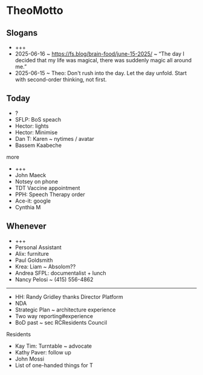 # TheoMotto


## Slogans

* +++
* 2025-06-16 ~ https://fs.blog/brain-food/june-15-2025/ ~ “The day I decided that my life was magical, there was suddenly magic all around me.”
* 2025-06-15 ~ Theo: Don't rush into the day. Let the day unfold. Start with second-order thinking, not first. 

## Today

* ?
* SFLP: BoS speach
* Hector: lights
* Hector: Minimise
* Dan T: Karen ~ nytimes / avatar
* Bassem Kaabeche


more

* +++
* John Maeck
* Notsey on phone
* TDT Vaccine appointment
* PPH: Speech Therapy order
* Ace-it: google 
* Cynthia M

## Whenever

* +++
* Personal Assistant
* Alix: furniture
* Paul Goldsmith
* Krea: Liam ~ Absolom??
* Andrea SFPL: documentalist + lunch
* Nancy Pelosi ~ (415) 556-4862

***

* HH: Randy Gridley thanks
Director Platform
* NDA
* Strategic Plan ~ architecture experience
* Two way reporting#experience
* BoD past ~ sec RCResidents Council


Residents

* Kay Tim: Turntable ~ advocate
* Kathy Paver: follow up
* John Mossi
* List of one-handed things for T

